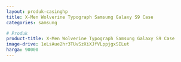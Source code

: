 ```yaml
---
layout: produk-casinghp
title: X-Men Wolverine Typograph Samsung Galaxy S9 Case
categories: samsung

# Produk
product-title: X-Men Wolverine Typograph Samsung Galaxy S9 Case
image-drive: 1eLsAue2hr3TUvSzXiXJfVLppjgxSILut
harga: 90000
---
```

